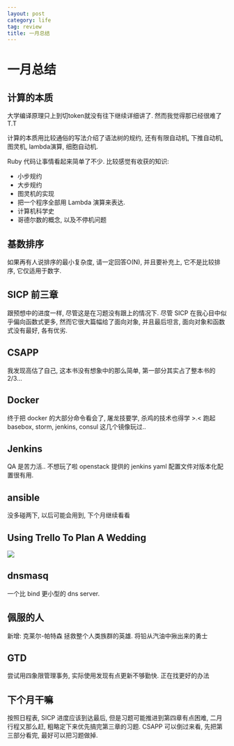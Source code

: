 ```yaml
---
layout: post
category: life
tag: review
title: 一月总结
---
```


# 一月总结

## 计算的本质

大学编译原理只上到切token就没有往下继续详细讲了.
然而我觉得那已经很难了 T.T

计算的本质用比较通俗的写法介绍了语法树的规约,
还有有限自动机, 下推自动机, 图灵机, lambda演算, 细胞自动机.

Ruby 代码让事情看起来简单了不少.
比较感觉有收获的知识:

* 小步规约
* 大步规约
* 图灵机的实现
* 把一个程序全部用 Lambda 演算来表达.
* 计算机科学史
* 哥德尔数的概念, 以及不停机问题

## 基数排序

如果再有人说排序的最小复杂度, 请一定回答O(N),
并且要补充上, 它不是比较排序, 它仅适用于数字.


## SICP 前三章

跟预想中的进度一样, 尽管这是在习题没有跟上的情况下.
尽管 SICP 在我心目中似乎偏向函数式更多,
然而它很大篇幅给了面向对象, 并且最后坦言, 面向对象和函数式没有最好, 各有优劣.

## CSAPP

我发现高估了自己, 这本书没有想象中的那么简单, 第一部分其实占了整本书的2/3...

## Docker

终于把 docker 的大部分命令看会了,
屠龙技要学, 杀鸡的技术也得学 >.<
跑起 basebox, storm, jenkins, consul 这几个镜像玩过..

## Jenkins

QA 是苦力活.. 不想玩了啦
openstack 提供的 jenkins yaml 配置文件对版本化配置很有用.

## ansible

没多碰两下, 以后可能会用到, 下个月继续看看

## Using Trello To Plan A Wedding

![](/images/2015/trello-wedding-1.png)

## dnsmasq

一个比 bind 更小型的 dns server.

## 佩服的人

新增: 克莱尔-帕特森
拯救整个人类族群的英雄.
将铅从汽油中揪出来的勇士

## GTD

尝试用四象限管理事务, 实际使用发现有点更新不够勤快.
正在找更好的办法


## 下个月干嘛

按照日程表, SICP 进度应该到达最后, 但是习题可能推进到第四章有点困难,
二月行程又那么赶, 粗略定下来优先搞完第三章的习题.
CSAPP 可以倒过来看, 先把第三部分看完, 最好可以把习题做掉.
